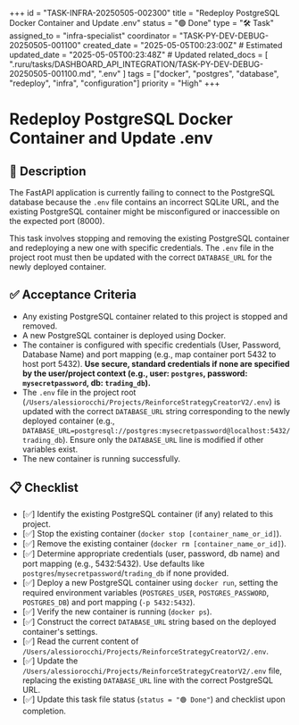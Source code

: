 +++
id = "TASK-INFRA-20250505-002300"
title = "Redeploy PostgreSQL Docker Container and Update .env"
status = "🟢 Done"
type = "🛠️ Task"
assigned_to = "infra-specialist"
coordinator = "TASK-PY-DEV-DEBUG-20250505-001100"
created_date = "2025-05-05T00:23:00Z" # Estimated
updated_date = "2025-05-05T00:23:48Z" # Updated
related_docs = [
    ".ruru/tasks/DASHBOARD_API_INTEGRATION/TASK-PY-DEV-DEBUG-20250505-001100.md",
    ".env"
]
tags = ["docker", "postgres", "database", "redeploy", "infra", "configuration"]
priority = "High"
+++

# Redeploy PostgreSQL Docker Container and Update .env

## 📝 Description

The FastAPI application is currently failing to connect to the PostgreSQL database because the `.env` file contains an incorrect SQLite URL, and the existing PostgreSQL container might be misconfigured or inaccessible on the expected port (8000).

This task involves stopping and removing the existing PostgreSQL container and redeploying a new one with specific credentials. The `.env` file in the project root must then be updated with the correct `DATABASE_URL` for the newly deployed container.

## ✅ Acceptance Criteria

*   Any existing PostgreSQL container related to this project is stopped and removed.
*   A new PostgreSQL container is deployed using Docker.
*   The container is configured with specific credentials (User, Password, Database Name) and port mapping (e.g., map container port 5432 to host port 5432). **Use secure, standard credentials if none are specified by the user/project context (e.g., user: `postgres`, password: `mysecretpassword`, db: `trading_db`).**
*   The `.env` file in the project root (`/Users/alessiorocchi/Projects/ReinforceStrategyCreatorV2/.env`) is updated with the correct `DATABASE_URL` string corresponding to the newly deployed container (e.g., `DATABASE_URL=postgresql://postgres:mysecretpassword@localhost:5432/trading_db`). Ensure only the `DATABASE_URL` line is modified if other variables exist.
*   The new container is running successfully.

## 📋 Checklist

- [✅] Identify the existing PostgreSQL container (if any) related to this project.
- [✅] Stop the existing container (`docker stop [container_name_or_id]`).
- [✅] Remove the existing container (`docker rm [container_name_or_id]`).
- [✅] Determine appropriate credentials (user, password, db name) and port mapping (e.g., 5432:5432). Use defaults like `postgres`/`mysecretpassword`/`trading_db` if none provided.
- [✅] Deploy a new PostgreSQL container using `docker run`, setting the required environment variables (`POSTGRES_USER`, `POSTGRES_PASSWORD`, `POSTGRES_DB`) and port mapping (`-p 5432:5432`).
- [✅] Verify the new container is running (`docker ps`).
- [✅] Construct the correct `DATABASE_URL` string based on the deployed container's settings.
- [✅] Read the current content of `/Users/alessiorocchi/Projects/ReinforceStrategyCreatorV2/.env`.
- [✅] Update the `/Users/alessiorocchi/Projects/ReinforceStrategyCreatorV2/.env` file, replacing the existing `DATABASE_URL` line with the correct PostgreSQL URL.
- [✅] Update this task file status (`status = "🟢 Done"`) and checklist upon completion.